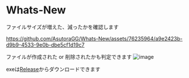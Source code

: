 # Whats-New
ファイルサイズが増えた、減ったかを確認します

https://github.com/AsutoraGG/Whats-New/assets/76235964/a9e2423b-d9b9-4533-9e0b-dbe5cf1d19c7

ファイルが作成された or 削除されたかも判定できます
![image](https://github.com/AsutoraGG/Whats-New/assets/76235964/226633be-5edd-486a-b2c1-55627e15087e)

exeは[Release](https://github.com/AsutoraGG/Whats-New/releases)からダウンロードできます
